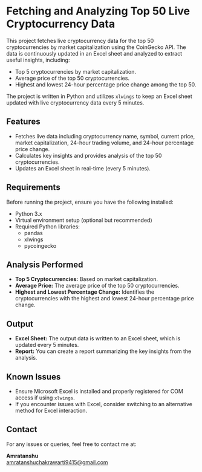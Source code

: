 # Fetching and Analyzing Top 50 Live Cryptocurrency Data

This project fetches live cryptocurrency data for the top 50 cryptocurrencies by market capitalization using the CoinGecko API. The data is continuously updated in an Excel sheet and analyzed to extract useful insights, including:

- Top 5 cryptocurrencies by market capitalization.
- Average price of the top 50 cryptocurrencies.
- Highest and lowest 24-hour percentage price change among the top 50.

The project is written in Python and utilizes `xlwings` to keep an Excel sheet updated with live cryptocurrency data every 5 minutes.

## Features

- Fetches live data including cryptocurrency name, symbol, current price, market capitalization, 24-hour trading volume, and 24-hour percentage price change.
- Calculates key insights and provides analysis of the top 50 cryptocurrencies.
- Updates an Excel sheet in real-time (every 5 minutes).

## Requirements

Before running the project, ensure you have the following installed:

- Python 3.x
- Virtual environment setup (optional but recommended)
- Required Python libraries:
  - pandas
  - xlwings
  - pycoingecko

## Analysis Performed

- **Top 5 Cryptocurrencies:** Based on market capitalization.
- **Average Price:** The average price of the top 50 cryptocurrencies.
- **Highest and Lowest Percentage Change:** Identifies the cryptocurrencies with the highest and lowest 24-hour percentage price change.

## Output

- **Excel Sheet:** The output data is written to an Excel sheet, which is updated every 5 minutes.
- **Report:** You can create a report summarizing the key insights from the analysis.

## Known Issues

- Ensure Microsoft Excel is installed and properly registered for COM access if using `xlwings`.
- If you encounter issues with Excel, consider switching to an alternative method for Excel interaction.

## Contact

For any issues or queries, feel free to contact me at:

**Amratanshu**  
amratanshuchakrawarti9415@gmail.com
